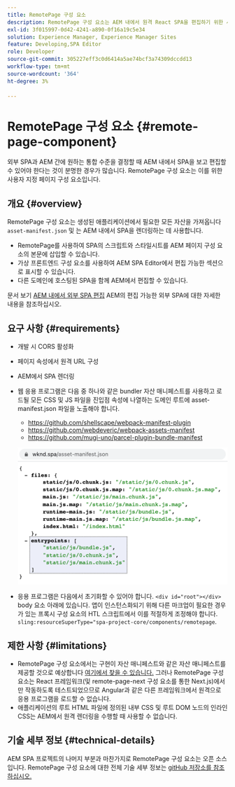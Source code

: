 ```yaml
---
title: RemotePage 구성 요소
description: RemotePage 구성 요소는 AEM 내에서 원격 React SPA을 편집하기 위한 사용자 지정 페이지 구성 요소입니다.
exl-id: 3f015997-0d42-4241-a890-0f16a19c5e34
solution: Experience Manager, Experience Manager Sites
feature: Developing,SPA Editor
role: Developer
source-git-commit: 305227eff3c0d6414a5ae74bcf3a74309dccdd13
workflow-type: tm+mt
source-wordcount: '364'
ht-degree: 3%

---
```


# RemotePage 구성 요소 {#remote-page-component}

외부 SPA과 AEM 간에 원하는 통합 수준을 결정할 때 AEM 내에서 SPA을 보고 편집할 수 있어야 한다는 것이 분명한 경우가 많습니다. RemotePage 구성 요소는 이를 위한 사용자 지정 페이지 구성 요소입니다.

## 개요 {#overview}

RemotePage 구성 요소는 생성된 애플리케이션에서 필요한 모든 자산을 가져옵니다 `asset-manifest.json` 및 는 AEM 내에서 SPA을 렌더링하는 데 사용합니다.

* RemotePage를 사용하여 SPA의 스크립트와 스타일시트를 AEM 페이지 구성 요소의 본문에 삽입할 수 있습니다.
* 가상 프론트엔드 구성 요소를 사용하여 AEM SPA Editor에서 편집 가능한 섹션으로 표시할 수 있습니다.
* 다른 도메인에 호스팅된 SPA을 함께 AEM에서 편집할 수 있습니다.

문서 보기 [AEM 내에서 외부 SPA 편집](spa-edit-external.md) AEM의 편집 가능한 외부 SPA에 대한 자세한 내용을 참조하십시오.

## 요구 사항 {#requirements}

* 개발 시 CORS 활성화
* 페이지 속성에서 원격 URL 구성
* AEM에서 SPA 렌더링
* 웹 응용 프로그램은 다음 중 하나와 같은 bundler 자산 매니페스트를 사용하고 로드될 모든 CSS 및 JS 파일을 진입점 속성에 나열하는 도메인 루트에 asset-manifest.json 파일을 노출해야 합니다.
   * https://github.com/shellscape/webpack-manifest-plugin
   * https://github.com/webdeveric/webpack-assets-manifest
   * https://github.com/mugi-uno/parcel-plugin-bundle-manifest

  ![진입점](assets/asset-manifest-entrypoints.png)

* 응용 프로그램은 다음에서 초기화할 수 있어야 합니다. `<div id="root"></div>` body 요소 아래에 있습니다. 앱이 인스턴스화되기 위해 다른 마크업이 필요한 경우 가 있는 프록시 구성 요소의 HTL 스크립트에서 이를 적절하게 조정해야 합니다. `sling:resourceSuperType="spa-project-core/components/remotepage`.

## 제한 사항 {#limitations}

* RemotePage 구성 요소에서는 구현이 자산 매니페스트와 같은 자산 매니페스트를 제공할 것으로 예상합니다 [여기에서 찾을 수 있습니다.](https://github.com/shellscape/webpack-manifest-plugin) 그러나 RemotePage 구성 요소는 React 프레임워크(및 remote-page-next 구성 요소를 통한 Next.js)에서만 작동하도록 테스트되었으므로 Angular과 같은 다른 프레임워크에서 원격으로 응용 프로그램을 로드할 수 없습니다.
* 애플리케이션의 루트 HTML 파일에 정의된 내부 CSS 및 루트 DOM 노드의 인라인 CSS는 AEM에서 원격 렌더링을 수행할 때 사용할 수 없습니다.

## 기술 세부 정보 {#technical-details}

AEM SPA 프로젝트의 나머지 부분과 마찬가지로 RemotePage 구성 요소는 오픈 소스입니다. RemotePage 구성 요소에 대한 전체 기술 세부 정보는 [gitHub 저장소를 참조하십시오.](https://github.com/adobe/aem-spa-project-core/tree/master/ui.apps/src/main/content/jcr_root/apps/spa-project-core/components/remotepage)

